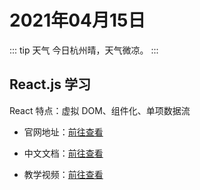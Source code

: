 # 2021年04月15日

::: tip 天气
今日杭州晴，天气微凉。
:::

## React.js 学习

React 特点：虚拟 DOM、组件化、单项数据流

- 官网地址：[前往查看](https://reactjs.org)

- 中文文档：[前往查看](https://react.docschina.org/docs/getting-started.html)

- 教学视频：[前往查看](http://jspang.com/detailed?id=30)
